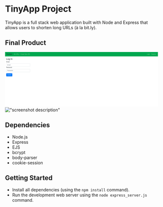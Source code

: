 # TinyApp Project

TinyApp is a full stack web application built with Node and Express that allows users to shorten long URLs (à la bit.ly).

## Final Product

!["TinyApp Login Page"](./screenshots/tinyapp_login.png)
!["screenshot description"](#)

## Dependencies

- Node.js
- Express
- EJS
- bcrypt
- body-parser
- cookie-session

## Getting Started

- Install all dependencies (using the `npm install` command).
- Run the development web server using the `node express_server.js` command.